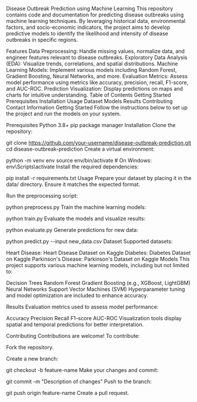 Disease Outbreak Prediction using Machine Learning
This repository contains code and documentation for predicting disease outbreaks using machine learning techniques. By leveraging historical data, environmental factors, and socio-economic indicators, the project aims to develop predictive models to identify the likelihood and intensity of disease outbreaks in specific regions.

Features
Data Preprocessing: Handle missing values, normalize data, and engineer features relevant to disease outbreaks.
Exploratory Data Analysis (EDA): Visualize trends, correlations, and spatial distributions.
Machine Learning Models: Implement various models including Random Forest, Gradient Boosting, Neural Networks, and more.
Evaluation Metrics: Assess model performance using metrics like accuracy, precision, recall, F1-score, and AUC-ROC.
Prediction Visualization: Display predictions on maps and charts for intuitive understanding.
Table of Contents
Getting Started
Prerequisites
Installation
Usage
Dataset
Models
Results
Contributing
Contact Information
Getting Started
Follow the instructions below to set up the project and run the models on your system.

Prerequisites
Python 3.8+
pip package manager
Installation
Clone the repository:

git clone https://github.com/your-username/disease-outbreak-prediction.git
cd disease-outbreak-prediction
Create a virtual environment:

python -m venv env
source env/bin/activate   # On Windows: env\Scripts\activate
Install the required dependencies:

pip install -r requirements.txt
Usage
Prepare your dataset by placing it in the data/ directory. Ensure it matches the expected format.

Run the preprocessing script:

python preprocess.py
Train the machine learning models:

python train.py
Evaluate the models and visualize results:

python evaluate.py
Generate predictions for new data:

python predict.py --input new_data.csv
Dataset
Supported datasets:

Heart Disease: Heart Disease Dataset on Kaggle
Diabetes: Diabetes Dataset on Kaggle
Parkinson's Disease: Parkinson's Dataset on Kaggle
Models
This project supports various machine learning models, including but not limited to:

Decision Trees
Random Forest
Gradient Boosting (e.g., XGBoost, LightGBM)
Neural Networks
Support Vector Machines (SVM)
Hyperparameter tuning and model optimization are included to enhance accuracy.

Results
Evaluation metrics used to assess model performance:

Accuracy
Precision
Recall
F1-score
AUC-ROC
Visualization tools display spatial and temporal predictions for better interpretation.

Contributing
Contributions are welcome! To contribute:

Fork the repository.

Create a new branch:

git checkout -b feature-name
Make your changes and commit:

git commit -m "Description of changes"
Push to the branch:

git push origin feature-name
Create a pull request.
